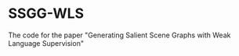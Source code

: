 # SSGG-WLS
The code for the paper "Generating Salient Scene Graphs with Weak Language Supervision"

